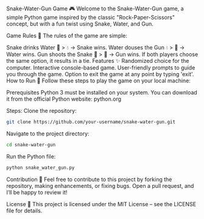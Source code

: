 Snake-Water-Gun Game 🎮
Welcome to the Snake-Water-Gun game, a simple Python game inspired by the classic "Rock-Paper-Scissors" concept, but with a fun twist using Snake, Water, and Gun.

Game Rules 📝
The rules of the game are simple:

Snake drinks Water 🐍 > 💧 → Snake wins.
Water douses the Gun 💧 > 🔫 → Water wins.
Gun shoots the Snake 🔫 > 🐍 → Gun wins.
If both players choose the same option, it results in a tie.
Features ✨
Randomized choice for the computer.
Interactive console-based game.
User-friendly prompts to guide you through the game.
Option to exit the game at any point by typing 'exit'.
How to Run 🚀
Follow these steps to play the game on your local machine:

Prerequisites
Python 3 must be installed on your system. You can download it from the official Python website: python.org

Steps:
Clone the repository:
  ```bash
git clone https://github.com/your-username/snake-water-gun.git
 ```

Navigate to the project directory:
```bash
cd snake-water-gun
 ```
Run the Python file:
```bash
python snake_water_gun.py
 ```

Contribution 🤝
Feel free to contribute to this project by forking the repository, making enhancements, or fixing bugs. Open a pull request, and I’ll be happy to review it!

License 📜
This project is licensed under the MIT License – see the LICENSE file for details.

